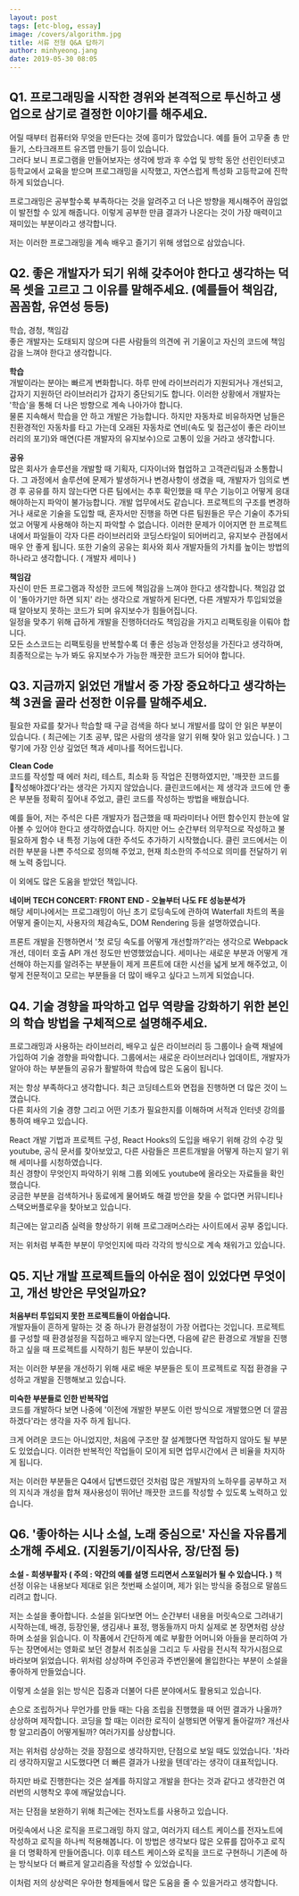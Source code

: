 ```yaml
---
layout: post
tags: [etc-blog, essay]
image: /covers/algorithm.jpg
title: 서류 전형 Q&A 답하기
author: minhyeong.jang
date: 2019-05-30 08:05
---
```


## Q1. 프로그래밍을 시작한 경위와 본격적으로 투신하고 생업으로 삼기로 결정한 이야기를 해주세요.

어릴 때부터 컴퓨터와 무엇을 만든다는 것에 흥미가 많았습니다. 예를 들어 고무줄 총 만들기, 스타크래프트 유즈맵 만들기 등이 있습니다.  
그러다 보니 프로그램을 만들어보자는 생각에 방과 후 수업 및 방학 동안 선린인터넷고등학교에서 교육을 받으며 프로그래밍을 시작했고, 자연스럽게 특성화 고등학교에 진학하게 되었습니다.

프로그래밍은 공부할수록 부족하다는 것을 알려주고 더 나은 방향을 제시해주어 끊임없이 발전할 수 있게 해줍니다.
이렇게 공부한 만큼 결과가 나온다는 것이 가장 매력이고 재미있는 부분이라고 생각합니다.

저는 이러한 프로그래밍을 계속 배우고 즐기기 위해 생업으로 삼았습니다.

## Q2. 좋은 개발자가 되기 위해 갖추어야 한다고 생각하는 덕목 셋을 고르고 그 이유를 말해주세요. (예를들어 책임감, 꼼꼼함, 유연성 등등)

학습, 경청, 책임감  
좋은 개발자는 도태되지 않으며 다른 사람들의 의견에 귀 기울이고 자신의 코드에 책임감을 느껴야 한다고 생각합니다.

**학습**  
개발이라는 분야는 빠르게 변화합니다.
하루 만에 라이브러리가 지원되거나 개선되고, 갑자기 지원하던 라이브러리가 갑자기 중단되기도 합니다.
이러한 상황에서 개발자는 '학습'을 통해 더 나은 방향으로 계속 나아가야 합니다.  
물론 지속해서 학습을 안 하고 개발은 가능합니다.
하지만 자동차로 비유하자면 남들은 친환경적인 자동차를 타고 가는데 오래된 자동차로 연비(속도 및 접근성이 좋은 라이브러리의 포기)와 매연(다른 개발자의 유지보수)으로 고통이 있을 거라고 생각합니다.

**공유**  
많은 회사가 솔루션을 개발할 때 기획자, 디자이너와 협업하고 고객관리팀과 소통합니다.
그 과정에서 솔루션에 문제가 발생하거나 변경사항이 생겼을 때, 개발자가 임의로 변경 후 공유를 하지 않는다면 다른 팀에서는 추후 확인했을 때 무슨 기능이고 어떻게 응대해야하는지 파악이 불가능합니다.
개발 업무에서도 같습니다.
프로젝트의 구조를 변경하거나 새로운 기술을 도입할 때, 혼자서만 진행을 하면 다른 팀원들은 무슨 기술이 추가되었고 어떻게 사용해야 하는지 파악할 수 없습니다.
이러한 문제가 이어지면 한 프로젝트 내에서 파일들이 각자 다른 라이브러리와 코딩스타일이 되어버리고, 유지보수 관점에서 매우 안 좋게 됩니다.
또한 기술의 공유는 회사와 회사 개발자들의 가치를 높이는 방법의 하나라고 생각합니다. ( 개발자 세미나 )

**책임감**  
자신이 만든 프로그램과 작성한 코드에 책임감을 느껴야 한다고 생각합니다.
책임감 없이 '돌아가기만 하면 되지' 라는 생각으로 개발하게 된다면, 다른 개발자가 투입되었을 때 알아보지 못하는 코드가 되며 유지보수가 힘들어집니다.  
일정을 맞추기 위해 급하게 개발을 진행하더라도 책임감을 가지고 리팩토링을 이뤄야 합니다.  
모든 소스코드는 리팩토링을 반복할수록 더 좋은 성능과 안정성을 가진다고 생각하며, 최종적으로는 누가 봐도 유지보수가 가능한 깨끗한 코드가 되어야 합니다.

## Q3. 지금까지 읽었던 개발서 중 가장 중요하다고 생각하는 책 3권을 골라 선정한 이유를 말해주세요.

필요한 자료를 찾거나 학습할 때 구글 검색을 하다 보니 개발서를 많이 안 읽은 부분이 있습니다. ( 최근에는 기초 공부, 많은 사람의 생각을 알기 위해 찾아 읽고 있습니다. )
그렇기에 가장 인상 깊었던 책과 세미나를 적어드립니다.

**Clean Code**  
코드를 작성할 때 에러 처리, 테스트, 최소화 등 작업은 진행하였지만, '깨끗한 코드를 작성해야겠다'라는 생각은 가지지 않았습니다.
클린코드에서는 제 생각과 코드에 안 좋은 부분들 정확히 짚어내 주었고, 클린 코드를 작성하는 방법을 배웠습니다.

예를 들어, 저는 주석은 다른 개발자가 접근했을 때 파라미터나 어떤 함수인지 한눈에 알아볼 수 있어야 한다고 생각하였습니다.
하지만 어느 순간부터 의무적으로 작성하고 불필요하게 함수 내 특정 기능에 대한 주석도 추가하기 시작했습니다.
클린 코드에서는 이러한 부분을 나쁜 주석으로 정의해 주었고, 현재 최소한의 주석으로 의미를 전달하기 위해 노력 중입니다.

이 외에도 많은 도움을 받았던 책입니다.

**네이버 TECH CONCERT: FRONT END - 오늘부터 나도 FE 성능분석가**  
해당 세미나에서는 프로그래밍이 아닌 초기 로딩속도에 관하여 Waterfall 차트의 폭을 어떻게 줄이는지, 사용자의 체감속도, DOM Rendering 등을 설명하였습니다.

프론트 개발을 진행하면서 '첫 로딩 속도를 어떻게 개선할까?'라는 생각으로 Webpack 개선, 데이터 호출 API 개선 정도만 반영했었습니다.
세미나는 새로운 부분과 어떻게 개선해야 하는지를 알려주는 부분들이 제게 프론트에 대한 시선을 넓게 보게 해주었고, 이렇게 전문적이고 모르는 부분들을 더 많이 배우고 싶다고 느끼게 되었습니다.

## Q4. 기술 경향을 파악하고 업무 역량을 강화하기 위한 본인의 학습 방법을 구체적으로 설명해주세요.

프로그래밍과 사용하는 라이브러리, 배우고 싶은 라이브러리 등 그룹이나 슬랙 채널에 가입하여 기술 경향을 파악합니다.
그룹에서는 새로운 라이브러리나 업데이트, 개발자가 알아야 하는 부분들의 공유가 활발하여 학습에 많은 도움이 됩니다.

저는 항상 부족하다고 생각합니다. 최근 코딩테스트와 면접을 진행하면 더 많은 것이 느꼈습니다.  
다른 회사의 기술 경향 그리고 어떤 기초가 필요한지를 이해하며 서적과 인터넷 강의를 통하여 배우고 있습니다.

React 개발 기법과 프로젝트 구성, React Hooks의 도입을 배우기 위해 강의 수강 및 youtube, 공식 문서를 찾아보았고,
다른 사람들은 프론트개발을 어떻게 하는지 알기 위해 세미나를 시청하였습니다.  
최신 경향이 무엇인지 파악하기 위해 그룹 외에도 youtube에 올라오는 자료들을 확인했습니다.  
궁금한 부분을 검색하거나 동료에게 물어봐도 해결 방안을 찾을 수 없다면 커뮤니티나 스택오버플로우을 찾아보고 있습니다.

최근에는 알고리즘 실력을 향상하기 위해 프로그래머스라는 사이트에서 공부 중입니다.

저는 위처럼 부족한 부분이 무엇인지에 따라 각각의 방식으로 계속 채워가고 있습니다.

## Q5. 지난 개발 프로젝트들의 아쉬운 점이 있었다면 무엇이고, 개선 방안은 무엇일까요?

**처음부터 투입되지 못한 프로젝트들이 아쉽습니다.**  
개발자들이 흔하게 말하는 것 중 하나가 환경설정이 가장 어렵다는 것입니다.
프로젝트를 구성할 때 환경설정을 직접하고 배우지 않는다면, 다음에 같은 환경으로 개발을 진행하고 싶을 때 프로젝트를 시작하기 힘든 부분이 있습니다.

저는 이러한 부분을 개선하기 위해 새로 배운 부분들은 토이 프로젝트로 직접 환경을 구성하고 개발을 진행해보고 있습니다.

**미숙한 부분들로 인한 반복작업**  
코드를 개발하다 보면 나중에 '이전에 개발한 부분도 이런 방식으로 개발했으면 더 깔끔하겠다'라는 생각을 자주 하게 됩니다.

크게 어려운 코드는 아니었지만, 처음에 구조만 잘 설계했다면 작업하지 않아도 될 부분도 있었습니다.
이러한 반복적인 작업들이 모이게 되면 업무시간에서 큰 비율을 차지하게 됩니다.

저는 이러한 부분들은 Q4에서 답변드렸던 것처럼 많은 개발자의 노하우를 공부하고 저의 지식과 개성을 합쳐 재사용성이 뛰어난 깨끗한 코드를 작성할 수 있도록 노력하고 있습니다.

## Q6. '좋아하는 시나 소설, 노래 중심으로' 자신을 자유롭게 소개해 주세요. (지원동기/이직사유, 장/단점 등)

**소설 - 희생부활자 ( 주의 : 약간의 예를 설명 드리면서 스포일러가 될 수 있습니다. )**
책 선정 이유는 내용보다 제대로 읽은 첫번째 소설이며, 제가 읽는 방식을 중점으로 말씀드리려고 합니다.

저는 소설을 좋아합니다.
소설을 읽다보면 어느 순간부터 내용을 머릿속으로 그려내기 시작하는데,
배경, 등장인물, 생김새나 표정, 행동들까지 마치 실제로 본 장면처럼 상상하며 소설을 읽습니다.
이 작품에서 간단하게 예로 부활한 어머니와 아들을 분리하여 가두는 장면에서는 영화로 보던 경찰서 취조실을 그리고 두 사람을 전시적 작가시점으로 바라보며 읽었습니다.
위처럼 상상하며 주인공과 주변인물에 몰입한다는 부분이 소설을 좋아하게 만들었습니다.

이렇게 소설을 읽는 방식은 집중과 더불어 다른 분야에서도 활용되고 있습니다.

손으로 조립하거나 무언가를 만들 때는 다음 조립을 진행했을 때 어떤 결과가 나올까? 상상하며 제작합니다.
코딩을 할 때는 이러한 로직이 실행되면 어떻게 돌아갈까? 개선사항 알고리즘이 어떻게될까? 여러가지를 상상합니다.

저는 위처럼 상상하는 것을 장점으로 생각하지만, 단점으로 보일 때도 있었습니다.
'차라리 생각하지말고 시도했다면 더 빠른 결과가 나왔을 텐데'라는 생각이 대표적입니다.

하지만 바로 진행한다는 것은 설계를 하지않고 개발을 한다는 것과 같다고 생각한건 여러번의 시행착오 후에 깨달았습니다.

저는 단점을 보완하기 위해 최근에는 전자노트를 사용하고 있습니다.

머릿속에서 나온 로직을 프로그래밍 하지 않고, 여러가지 테스트 케이스를 전자노트에 작성하고 로직을 하나씩 적용해봅니다. 이 방법은 생각보다 많은 오류를 잡아주고 로직을 더 명확하게 만들어줍니다.
이후 테스트 케이스와 로직을 코드로 구현하니 기존에 하는 방식보다 더 빠르게 알고리즘을 작성할 수 있었습니다.

이처럼 저의 상상력은 우아한 형제들에서 많은 도움을 줄 수 있을거라고 생각합니다.